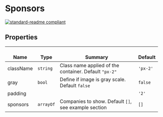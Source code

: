 # Sponsors
  [![standard-readme compliant](https://img.shields.io/badge/standard--readme-OK-green.svg?style=flat-square)](https://github.com/RichardLitt/standard-readme)
  

  ## Properties
  | </br>Name | </br>Type | </br>Summary | </br>Default | 
| ---- | ---- | ---- | ---- |
| className | `string` | Class name applied of the container. Default `"px-2"` | `'px-2'` |
| gray | `bool` | Define if image is gray scale. Default `false` | `false` |
| padding |  |  | `'2'` |
| sponsors | `arrayOf` | Companies to show. Default `[]`, see example section | `[]` |